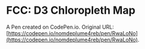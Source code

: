 # FCC: D3 Chloropleth Map

A Pen created on CodePen.io. Original URL: [https://codepen.io/nomdeplume4reb/pen/RwaLoNo](https://codepen.io/nomdeplume4reb/pen/RwaLoNo).


